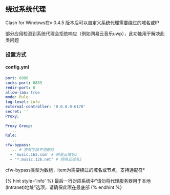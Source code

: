 ## 绕过系统代理

Clash for Windows在v 0.4.5 版本后可以自定义系统代理需要绕过的域名或IP

部分应用检测到系统代理会拒绝响应（例如网易云音乐uwp），此功能用于解决此类问题

### 设置方式

#### config.yml
```yaml
port: 8888
socks-port: 8889
redir-port: 0
allow-lan: true
mode: Rule
log-level: info
external-controller: '0.0.0.0:6170'
secret: ''
Proxy:
  ...
Proxy Group:
  ...
Rule:
  ...
cfw-bypass:
  ... # 原有字段不用删除
  - 'music.163.com' # 网易云域名1
  - '*.music.126.net' # 网易云域名2
```


cfw-bypass类型为数组，item为需要绕过的域名或节点，支持通配符*

{% hint style='info' %}
最后一行对应系统中“请勿将代理服务器用于本地(Intranet)地址”选项，请确保此项在最底部
{% endhint %}